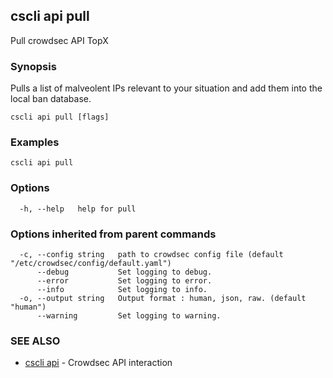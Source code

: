 ## cscli api pull

Pull crowdsec API TopX

### Synopsis

Pulls a list of malveolent IPs relevant to your situation and add them into the local ban database.

```
cscli api pull [flags]
```

### Examples

```
cscli api pull
```

### Options

```
  -h, --help   help for pull
```

### Options inherited from parent commands

```
  -c, --config string   path to crowdsec config file (default "/etc/crowdsec/config/default.yaml")
      --debug           Set logging to debug.
      --error           Set logging to error.
      --info            Set logging to info.
  -o, --output string   Output format : human, json, raw. (default "human")
      --warning         Set logging to warning.
```

### SEE ALSO

* [cscli api](cscli_api.md)	 - Crowdsec API interaction


